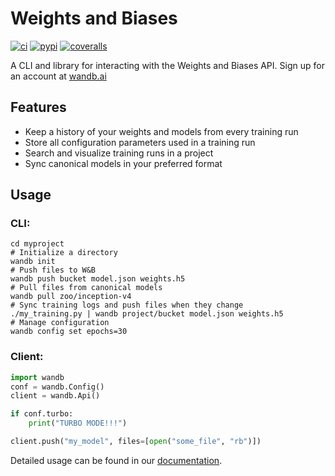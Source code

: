 # Weights and Biases

[![ci](https://circleci.com/gh/wandb/client.svg?style=svg)](https://circleci.com/gh/wandb/client) [![pypi](https://img.shields.io/pypi/v/wandb.svg)](https://pypi.python.org/pypi/wandb) [![coveralls](https://coveralls.io/repos/github/wandb/client/badge.svg?branch=master)](https://coveralls.io/github/wandb/client?branch=master)

A CLI and library for interacting with the Weights and Biases API.  Sign up for an account at [wandb.ai](https://wandb.ai)

## Features

* Keep a history of your weights and models from every training run
* Store all configuration parameters used in a training run
* Search and visualize training runs in a project
* Sync canonical models in your preferred format

## Usage

### CLI:

```shell
cd myproject
# Initialize a directory
wandb init
# Push files to W&B
wandb push bucket model.json weights.h5
# Pull files from canonical models
wandb pull zoo/inception-v4
# Sync training logs and push files when they change
./my_training.py | wandb project/bucket model.json weights.h5
# Manage configuration
wandb config set epochs=30
```

### Client:

```python
import wandb
conf = wandb.Config()
client = wandb.Api()

if conf.turbo:
    print("TURBO MODE!!!")

client.push("my_model", files=[open("some_file", "rb")])
```

Detailed usage can be found in our [documentation](http://wb-client.readthedocs.io/en/latest/usage.html).
